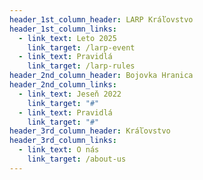 ```yaml
---
header_1st_column_header: LARP Kráľovstvo
header_1st_column_links:
  - link_text: Leto 2025
    link_target: /larp-event
  - link_text: Pravidlá
    link_target: /larp-rules
header_2nd_column_header: Bojovka Hranica
header_2nd_column_links:
  - link_text: Jeseň 2022
    link_target: "#"
  - link_text: Pravidlá
    link_target: "#"
header_3rd_column_header: Kráľovstvo
header_3rd_column_links:
  - link_text: O nás
    link_target: /about-us
---
```

